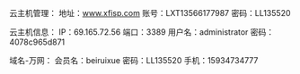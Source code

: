云主机管理：
地址：www.xfisp.com
账号：LXT13566177987
密码：LL135520


云主机信息：
IP：69.165.72.56
端口：3389
用户名：administrator
密码：4078c965d871

域名-万网：
会员名：beiruixue
密码：LL135520
手机：15934734777

